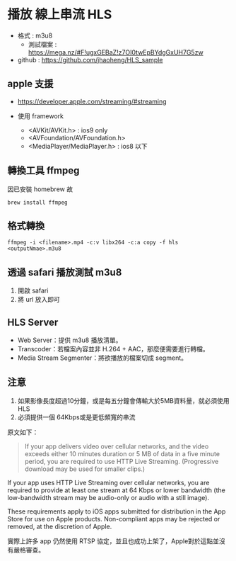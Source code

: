 # 播放 線上串流 HLS

- 格式 : m3u8
	- 測試檔案 : https://mega.nz/#F!ugxGEBaZ!z7OI0twEpBYdgGxUH7G5zw
- github : <https://github.com/jhaoheng/HLS_sample>

## apple 支援
- https://developer.apple.com/streaming/#streaming

- 使用 framework
	- <AVKit/AVKit.h> : ios9 only
	- <AVFoundation/AVFoundation.h>
	- <MediaPlayer/MediaPlayer.h> : ios8 以下

## 轉換工具 ffmpeg

因已安裝 homebrew 故
```
brew install ffmpeg
```

## 格式轉換
```
ffmpeg -i <filename>.mp4 -c:v libx264 -c:a copy -f hls <outputNmae>.m3u8
```

## 透過 safari 播放測試 m3u8

1. 開啟 safari
2. 將 url 放入即可

## HLS Server 

- Web Server：提供 m3u8 播放清單。
- Transcoder：若檔案內容並非 H.264 + AAC，那麼便需要進行轉檔。
- Media Stream Segmenter：將欲播放的檔案切成 segment。

## 注意

1. 如果影像長度超過10分鐘，或是每五分鐘會傳輸大於5MB資料量，就必須使用 HLS
2. 必須提供一個 64Kbps或是更低頻寬的串流 

原文如下： 

> If your app delivers video over cellular networks, and the video exceeds either 10 minutes duration or 5 MB of data in a five minute period, you are required to use HTTP Live Streaming. (Progressive download may be used for smaller clips.) 
>
If your app uses HTTP Live Streaming over cellular networks, you are required to provide at least one stream at 64 Kbps or lower bandwidth (the low-bandwidth stream may be audio-only or audio with a still image). 
>
These requirements apply to iOS apps submitted for distribution in the App Store for use on Apple products. Non-compliant apps may be rejected or removed, at the discretion of Apple.  

實際上許多 app 仍然使用 RTSP 協定，並且也成功上架了，Apple對於這點並沒有嚴格審查。